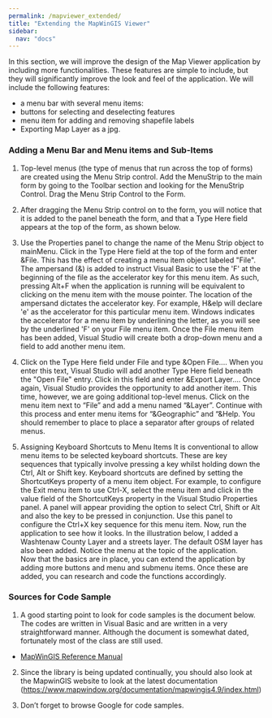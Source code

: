 ```yaml
---
permalink: /mapviewer_extended/
title: "Extending the MapWinGIS Viewer"
sidebar:
  nav: "docs"
---
```




In this section, we will improve the design of the Map Viewer application by including more functionalities. These features are simple to include, but they will significantly improve the look and feel of the application.  We will include the following features:

* a menu bar with several menu items: 
* buttons for selecting and deselecting features 
*	menu item for adding and removing shapefile labels 
*	Exporting Map Layer as a jpg.


### Adding a Menu Bar and Menu items and Sub-Items

1. Top-level menus (the type of menus that run across the top of forms) are created using the Menu Strip control.  Add the MenuStrip to the main form by going to the Toolbar section and looking for the MenuStrip Control.  Drag the Menu Strip Control to the Form.  

2. After dragging the Menu Strip control on to the form, you will notice that it is added to the panel beneath the form, and that a Type Here field appears at the top of the form, as shown below. 

3.  Use the Properties panel to change the name of the Menu Strip object to mainMenu. Click in the Type Here field at the top of the form and enter &File. This has the effect of creating a menu item object labeled "File". The ampersand (&) is added to instruct Visual Basic to use the 'F' at the beginning of the file as the accelerator key for this menu item. As such, pressing Alt+F when the application is running will be equivalent to clicking on the menu item with the mouse pointer. The location of the ampersand dictates the accelerator key. For example, H&elp will declare 'e' as the accelerator for this particular menu item. Windows indicates the accelerator for a menu item by underlining the letter, as you will see by the underlined 'F' on your File menu item.
Once the File menu item has been added, Visual Studio will create both a drop-down menu and a field to add another menu item.

4.  Click on the Type Here field under File and type &Open File.... When you enter this text, Visual Studio will add another Type Here field beneath the "Open File" entry. Click in this field and enter &Export Layer.... Once again, Visual Studio provides the opportunity to add another item. This time, however, we are going additional top-level menus.
Click on the menu item next to “File” and add a menu named “&Layer”. Continue with this process and enter menu items for “&Geographic” and “&Help. You should remember to place to place a separator after groups of related menus.


5. Assigning Keyboard Shortcuts to Menu Items
It is conventional to allow menu items to be selected keyboard shortcuts. These are key sequences that typically involve pressing a key whilst holding down the Ctrl, Alt or Shift key.
Keyboard shortcuts are defined by setting the ShortcutKeys property of a menu item object. For example, to configure the Exit menu item to use Ctrl-X, select the menu item and click in the value field of the ShortcutKeys property in the Visual Studio Properties panel. A panel will appear providing the option to select Ctrl, Shift or Alt and also the key to be pressed in conjunction. Use this panel to configure the Ctrl+X key sequence for this menu item.
Now, run the application to see how it looks.  In the illustration below, I added a Washtenaw County Layer and a streets layer. The default OSM layer has also been added. Notice the menu at the topic of the application.  
Now that the basics are in place, you can extend the application by adding more buttons and menu and submenu items. Once these are added, you can research and code the functions accordingly. 


 

### Sources for Code Sample

1. A good starting point to look for code samples is the document below.  The codes are written in Visual Basic and are written in a very straightforward manner.   Although the document is somewhat dated, fortunately most of the class are still used.  

 * [MapWinGIS Reference Manual](http://read.pudn.com/downloads152/ebook/662579/MapWinGIS%20Reference%20Manual.pdf)


2. Since the library is being updated continually, you should also look at the MapwinGIS website to look at the latest documentation (https://www.mapwindow.org/documentation/mapwingis4.9/index.html)


3. Don’t forget to browse Google for code samples.





